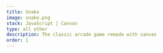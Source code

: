 ```yaml
---
title: Snake
image: snake.png
stack: JavaScript | Canvas
type: all other
description: The classic arcade game remade with canvas
order: 1
---
```

